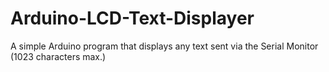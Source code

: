 # Arduino-LCD-Text-Displayer
A simple Arduino program that displays any text sent via the Serial Monitor (1023 characters max.)
